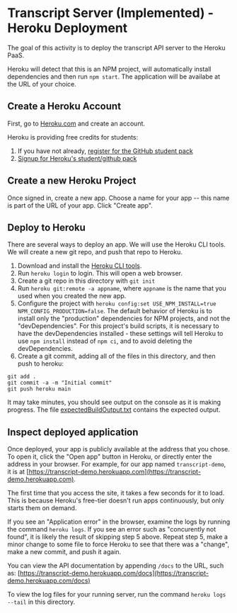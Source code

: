 # Transcript Server (Implemented) - Heroku Deployment

The goal of this activity is to deploy the transcript API server to the Heroku PaaS. 

Heroku will detect that this is an NPM project, will automatically install dependencies and then run `npm start`. The application will be availabe at the URL of your choice.

## Create a Heroku Account

First, go to [Heroku.com](https://www.heroku.com) and create an account.

Heroku is providing free credits for students:
   1. If you have not already, [register for the GitHub student pack](https://education.github.com/pack)
   2. [Signup for Heroku's student/github pack](https://www.heroku.com/github-students/signup)

## Create a new Heroku Project

Once signed in, create a new app. Choose a name for your app -- this name is part of the URL of your app. Click "Create app".

## Deploy to Heroku

There are several ways to deploy an app. We will use the Heroku CLI tools. We will create a new git repo, and push that repo to Heroku. 

1. Download and install the [Heroku CLI tools](https://devcenter.heroku.com/articles/heroku-command-line). 
2. Run `heroku login` to login. This will open a web browser.
3. Create a git repo in this directory with `git init`
4. Run `heroku git:remote -a appname`, where `appname` is the name that you used when you created the new app.
5. Configure the project with `heroku config:set USE_NPM_INSTALL=true NPM_CONFIG_PRODUCTION=false`. The default behavior of Heroku is to install only the "production" dependencies for NPM projects, and not the "devDependencies". For this project's build scripts, it is necessary to have the devDependencies installed - these settings will tell Heroku to use `npm install` instead of `npm ci`, and to avoid deleting the devDependencies.
6. Create a git commit, adding all of the files in this directory, and then push to heroku:
```
git add .
git commit -a -m "Initial commit"
git push heroku main
```

It may take minutes, you should see output on the console as it is making progress. The file [expectedBuildOutput.txt](expectedBuildOutput.txt) contains the expected output.


## Inspect deployed application

Once deployed, your app is publicly available at the address that you chose. To open it, click the "Open app" button in Heroku, or directly enter the address in your browser. For example, for our app named `transcript-demo`, it is at  [https://transcript-demo.herokuapp.com](https://transcript-demo.herokuapp.com).

The first time that you access the site, it takes a few seconds for it to load. This is because Heroku's free-tier doesn't run apps continuously, but only starts them on demand.

If you see an "Application error" in the browser, examine the logs by running the command `heroku logs`. If you see an error such as "concurently not found", it is likely the result of skipping step 5 above. Repeat step 5, make a minor change to some file to force Heroku to see that there was a "change", make a new commit, and push it again.

You can view the API documentation by appending `/docs` to the URL, such as: [https://transcript-demo.herokuapp.com/docs](https://transcript-demo.herokuapp.com/docs)

To view the log files for your running server, run the command `heroku logs --tail` in this directory.
